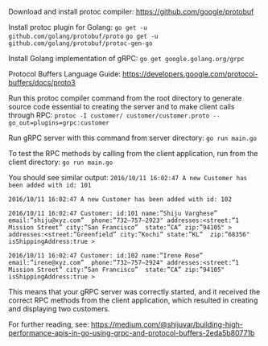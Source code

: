 Download and install protoc compiler:
https://github.com/google/protobuf

Install protoc plugin for Golang:
`go get -u github.com/golang/protobuf/proto`
`go get -u github.com/golang/protobuf/protoc-gen-go`

Install Golang implementation of gRPC:
`go get google.golang.org/grpc`

Protocol Buffers Language Guide:
https://developers.google.com/protocol-buffers/docs/proto3

Run this protoc compiler command from the root directory to generate source code
essential to creating the server and to make client calls through RPC:
`protoc -I customer/ customer/customer.proto --go_out=plugins=grpc:customer`

Run gRPC server with this command from server directory:
`go run main.go`

To test the RPC methods by calling from the client application,
run from the client directory:
`go run main.go`

You should see similar output:
`2016/10/11 16:02:47 A new Customer has been added with id: 101`

`2016/10/11 16:02:47 A new Customer has been added with id: 102`
 
`2016/10/11 16:02:47 Customer: id:101 name:”Shiju Varghese” email:”shiju@xyz.com” 
   phone:”732–757–2923" addresses:<street:”1 Mission Street” city:”San Francisco” 
   state:”CA” zip:”94105" > addresses:<street:”Greenfield” city:”Kochi” state:”KL” 
   zip:”68356" isShippingAddress:true >`
   
`2016/10/11 16:02:47 Customer: id:102 name:”Irene Rose” email:”irene@xyz.com” 
   phone:”732–757–2924" addresses:<street:”1 Mission Street” city:”San Francisco” 
   state:”CA” zip:”94105" isShippingAddress:true >`
   
   
 This means that your gRPC server was correctly started, and it received the
 correct RPC methods from the client application, which resulted in creating
 and displaying two customers.
 
 For further reading, see:
 https://medium.com/@shijuvar/building-high-performance-apis-in-go-using-grpc-and-protocol-buffers-2eda5b80771b